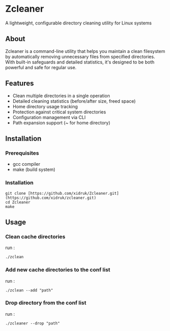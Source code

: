 # Zcleaner

A lightweight, configurable directory cleaning utility for Linux systems

## About

Zcleaner is a command-line utility that helps you maintain a clean filesystem by automatically removing unnecessary files from specified directories. With built-in safeguards and detailed statistics, it's designed to be both powerful and safe for regular use.

## Features

-  Clean multiple directories in a single operation
-  Detailed cleaning statistics (before/after size, freed space)
-  Home directory usage tracking
-  Protection against critical system directories
-  Configuration management via CLI
-  Path expansion support (~ for home directory)

## Installation

### Prerequisites
- gcc compiler
- make (build system)

### Installation 
```
git clone [https://github.com/xidruk/Zcleaner.git](https://github.com/xidruk/zcleaner.git)
cd Zcleaner
make
```
## Usage

### Clean cache directories 
run :
```
./zclean
```
### Add new cache directories to the conf list 
run :
```
./zclean --add "path"
```
### Drop directory from the conf list 
run :
```
./zcleaner --drop "path"
```
